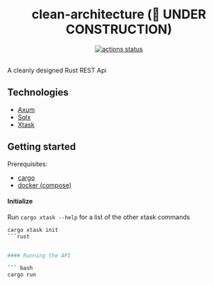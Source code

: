 <h1 align="center">clean-architecture (🔨 UNDER CONSTRUCTION)</h1>

<div align="center">
  <!-- Github Actions -->
  <a href="https://github.com/TristanJSchoenmakers/clean-architecture/actions/workflows/build-validation.yml">
    <img src="https://img.shields.io/github/actions/workflow/status/TristanJSchoenmakers/clean-architecture/build-validation.yml?branch=main&style=flat-square"
      alt="actions status" />
  </a>
</div>

<br />

A cleanly designed Rust REST Api


## Technologies

- [Axum](https://github.com/tokio-rs/axum)
- [Sqlx](https://github.com/launchbadge/sqlx)
- [Xtask](https://github.com/matklad/cargo-xtask)


## Getting started

Prerequisites:

- [cargo](https://www.rust-lang.org/tools/install)
- [docker (compose)](https://docs.docker.com/engine/install/)


#### Initialize

Run `cargo xtask --help` for a list of the other xtask commands

``` bash
cargo xtask init
```rust


#### Running the API

``` bash
cargo run
```
